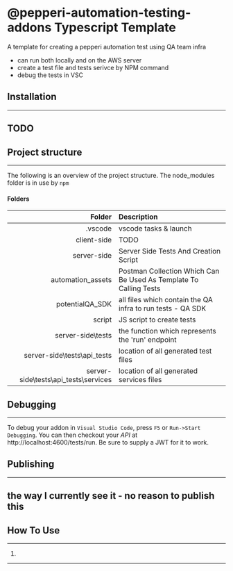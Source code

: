 # @pepperi-automation-testing-addons Typescript Template

A template for creating a pepperi automation test using QA team infra

* can run both locally and on the AWS server
* create a test file and tests serivce by NPM command
* debug the tests in VSC 


## Installation
---
TODO
---

## Project structure
---
The following is an overview of the project structure. 
The node_modules folder is in use by `npm`

#### Folders
|Folder | Description |
| ---:  | :---       |
| .vscode | vscode tasks & launch |
| client-side | TODO |
| server-side | Server Side Tests And Creation Script |
| automation_assets | Postman Collection Which Can Be Used As Template To Calling Tests |
| potentialQA_SDK | all files which contain the QA infra to run tests - QA SDK|
| script | JS script to create tests |
| server-side\tests | the function which represents the 'run' endpoint |
| server-side\tests\api_tests | location of all generated test files |
| server-side\tests\api_tests\services | location of all generated services files |

## Debugging
---
To debug your addon in `Visual Studio Code`, press `F5` or `Run->Start Debugging`.
You can then checkout your *API* at http://localhost:4600/tests/run. Be sure to supply a JWT for it to work.

## Publishing
---
the way I currently see it - no reason to publish this
---

## How To Use
---
1. 
---